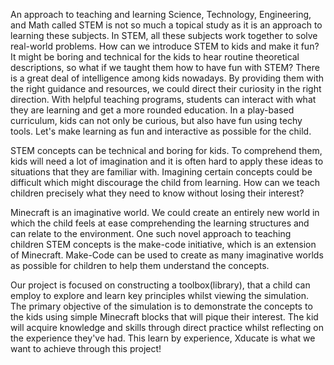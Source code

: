 An approach to teaching and learning Science, Technology, Engineering, and Math called STEM is not so much a topical study as it is an approach to learning these subjects. In STEM, all these subjects work together to solve real-world problems. How can we introduce STEM to kids and make it fun? It might be boring and technical for the kids to hear routine theoretical descriptions, so what if we taught them how to have fun with STEM? There is a great deal of intelligence among kids nowadays. By providing them with the right guidance and resources, we could direct their curiosity in the right direction. With helpful teaching programs, students can interact with what they are learning and get a more rounded education. In a play-based curriculum, kids can not only be curious, but also have fun using techy tools. Let's make learning as fun and interactive as possible for the child.


STEM concepts can be technical and boring for kids. To comprehend them, kids will need a lot of imagination and it is often hard to apply these ideas to situations that they are familiar with. Imagining certain concepts could be difficult which might discourage the child from learning. How can we teach children precisely what they need to know without losing their interest?


Minecraft is an imaginative world. We could create an entirely new world in which the child feels at ease comprehending the learning structures and can relate to the environment. One such novel approach to teaching children STEM concepts is the make-code initiative, which is an extension of Minecraft. Make-Code can be used to create as many imaginative worlds as possible for children to help them understand the concepts.


Our project is focused on constructing a toolbox(library), that a child can employ to explore and learn key principles whilst viewing the simulation. The primary objective of the simulation is to demonstrate the concepts to the kids using simple Minecraft blocks that will pique their interest. The kid will acquire knowledge and skills through direct practice whilst reflecting on the experience they've had. This learn by experience, Xducate is what we want to achieve through this project!
